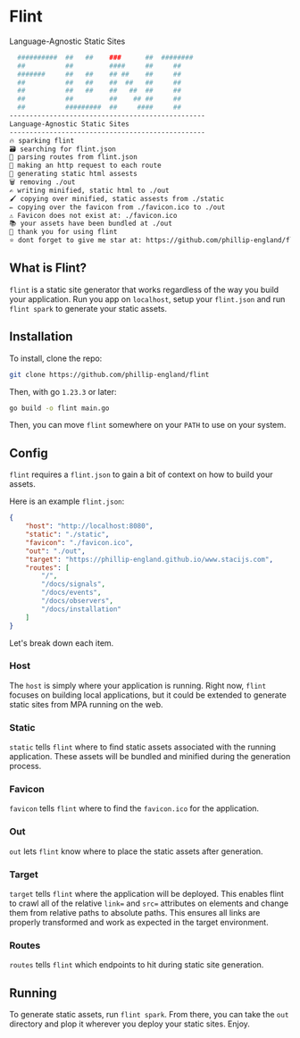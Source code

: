 # Flint
Language-Agnostic Static Sites

```bash
  ##########  ##   ##    ###      ##  ########
  ##          ##         ####     ##     ##
  #######     ##   ##    ## ##    ##     ##
  ##          ##   ##    ##  ##   ##     ##
  ##          ##   ##    ##   ##  ##     ##
  ##          ##         ##    ## ##     ##
  ##          #########  ##     ####     ##
-------------------------------------------------
Language-Agnostic Static Sites
-------------------------------------------------
🔥 sparking flint
🗃️ searching for flint.json
🔎 parsing routes from flint.json
🏹 making an http request to each route
🔨 generating static html assests
🗑️ removing ./out
✍️ writing minified, static html to ./out
🖌️ copying over minified, static assests from ./static
✏️ copying over the favicon from ./favicon.ico to ./out
⚠️ Favicon does not exist at: ./favicon.ico
📚 your assets have been bundled at ./out
🙏 thank you for using flint
⭐ dont forget to give me star at: https://github.com/phillip-england/flint
```

## What is Flint?
`flint` is a static site generator that works regardless of the way you build your application. Run you app on `localhost`, setup your `flint.json` and run `flint spark` to generate your static assets. 

## Installation
To install, clone the repo:
```bash
git clone https://github.com/phillip-england/flint
```

Then, with go `1.23.3` or later:
```bash
go build -o flint main.go
```

Then, you can move `flint` somewhere on your `PATH` to use on your system.

## Config
`flint` requires a `flint.json` to gain a bit of context on how to build your assets.

Here is an example `flint.json`:
```json
{
    "host": "http://localhost:8080",
    "static": "./static",
    "favicon": "./favicon.ico",
    "out": "./out",
    "target": "https://phillip-england.github.io/www.stacijs.com",
    "routes": [
        "/",
        "/docs/signals",
        "/docs/events",
        "/docs/observers",
        "/docs/installation"
    ]
}
```

Let's break down each item.

### Host
The `host` is simply where your application is running. Right now, `flint` focuses on building local applications, but it could be extended to generate static sites from MPA running on the web.

### Static
`static` tells `flint` where to find static assets associated with the running application. These assets will be bundled and minified during the generation process.

### Favicon
`favicon` tells `flint` where to find the `favicon.ico` for the application.

### Out
`out` lets `flint` know where to place the static assets after generation.

### Target
`target` tells `flint` where the application will be deployed. This enables flint to crawl all of the relative `link=` and `src=` attributes on elements and change them from relative paths to absolute paths. This ensures all links are properly transformed and work as expected in the target environment.

### Routes
`routes` tells `flint` which endpoints to hit during static site generation.

## Running
To generate static assets, run `flint spark`. From there, you can take the `out` directory and plop it wherever you deploy your static sites. Enjoy.
